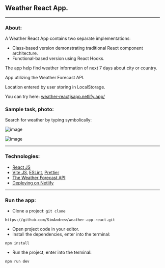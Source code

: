 ## Weather React App.

---
### About:

A Weather React App contains two separate implementations: 
- Class-based version demonstrating traditional React component architecture.
- Functional-based version using React Hooks.

The app help find weather information of next 7 days about city or country.

App utilizing the Weather Forecast API.

Location entered by user storing in LocalStorage.

You can try here: [weather-reactjsapp.netlify.app/](https://weather-reactjsapp.netlify.app/)

### Sample task, photo:
Search for weather by typing symbolically:

![image](https://github.com/SimAndrew/forkify-app-js/assets/44125451/9b0630e6-c7d7-4cc1-bcdf-58835628c82d)

![image](https://github.com/SimAndrew/forkify-app-js/assets/44125451/e099b155-364d-4b42-be6d-7a3333ea7275)


---

### Technologies:

- [React JS](https://react.dev/)
- [Vite JS](https://vitejs.dev/), [ESLint](https://eslint.org/), [Prettier](https://prettier.io/)
- [The Weather Forecast API](https://open-meteo.com/en/docs)
- [Deploying on Netlify](https://www.netlify.com/)

---

### Run the app:

- Clone a project: `git clone`

```
https://github.com/SimAndrew/weather-app-react.git
```

- Open project code in your editor.
- Install the dependencies, enter into the terminal:

```
npm install
```

- Run the project, enter into the terminal:

```
npm run dev
```